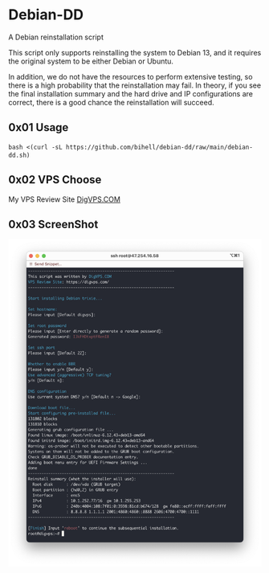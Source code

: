 # Debian-DD

A Debian reinstallation script

This script only supports reinstalling the system to Debian 13, and it requires the original system to be either Debian or Ubuntu. 

In addition, we do not have the resources to perform extensive testing, so there is a high probability that the reinstallation may fail. In theory, if you see the final installation summary and the hard drive and IP configurations are correct, there is a good chance the reinstallation will succeed.

## 0x01 Usage

```
bash <(curl -sL https://github.com/bihell/debian-dd/raw/main/debian-dd.sh)
```

## 0x02 VPS Choose

My VPS Review Site [DigVPS.COM](https://digvps.com/)


## 0x03 ScreenShot

![](Screenshot.png)
